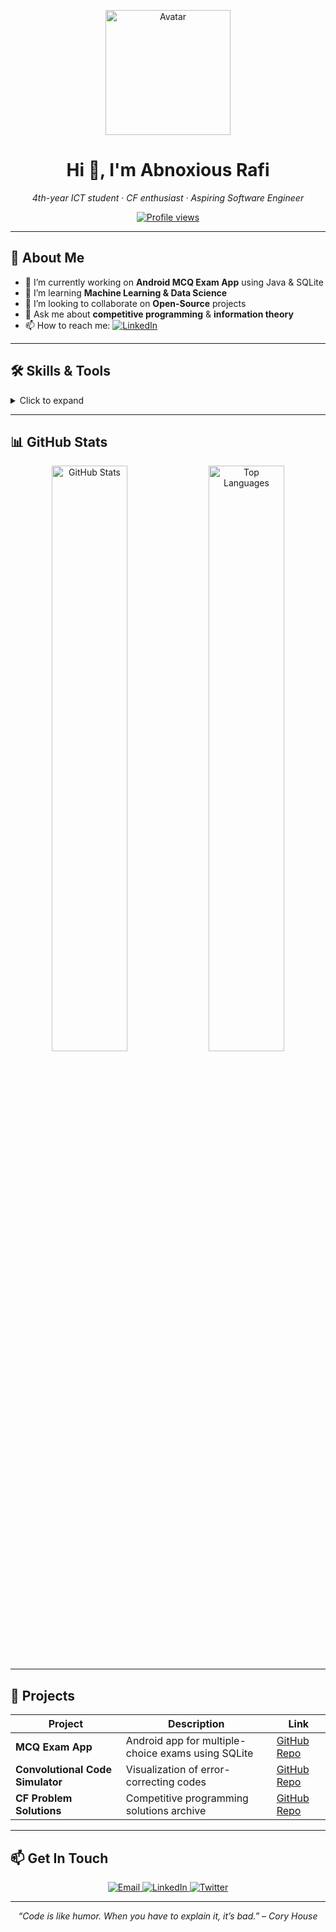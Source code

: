 <!--
  README.md for Abnoxious-rafi
-->

<p align="center">
  <img width="200" src="https://github.com/Abnoxious-rafi.png" alt="Avatar" />
</p>

<h1 align="center">Hi 👋, I'm Abnoxious Rafi</h1>
<p align="center">
  <em>4th-year ICT student · CF enthusiast · Aspiring Software Engineer</em>
</p>

<p align="center">
  <!-- Profile Views Badge -->
  <a href="https://github.com/Abnoxious-rafi">
    <img src="https://komarev.com/ghpvc/?username=Abnoxious-rafi&label=PROFILE+VIEWS&color=0e75b6&style=for-the-badge" alt="Profile views" />
  </a>
</p>

---

## 🚀 About Me

- 🔭 I’m currently working on **Android MCQ Exam App** using Java & SQLite  
- 🌱 I’m learning **Machine Learning & Data Science**  
- 👯 I’m looking to collaborate on **Open-Source** projects  
- 💬 Ask me about **competitive programming** & **information theory**  
- 📫 How to reach me: [![LinkedIn](https://img.shields.io/badge/LinkedIn-Profile-blue?style=flat-square&logo=linkedin)](https://linkedin.com/in/your-profile)

---

## 🛠️ Skills & Tools

<details>
  <summary>Click to expand</summary>
  <p align="center">
    <img src="https://img.shields.io/badge/Java-ED8B00?style=for-the-badge&logo=java&logoColor=white" alt="Java" />
    <img src="https://img.shields.io/badge/Android-3DDC84?style=for-the-badge&logo=android&logoColor=white" alt="Android" />
    <img src="https://img.shields.io/badge/SQLite-07405E?style=for-the-badge&logo=sqlite&logoColor=white" alt="SQLite" />
    <img src="https://img.shields.io/badge/Python-3776AB?style=for-the-badge&logo=python&logoColor=white" alt="Python" />
    <img src="https://img.shields.io/badge/Git-F05032?style=for-the-badge&logo=git&logoColor=white" alt="Git" />
    <img src="https://img.shields.io/badge/Linux-FCC624?style=for-the-badge&logo=linux&logoColor=black" alt="Linux" />
  </p>
</details>

---

## 📊 GitHub Stats

<p align="center">
  <img src="https://github-readme-stats.vercel.app/api?username=Abnoxious-rafi&show_icons=true&theme=blue&hide_border=true" alt="GitHub Stats" width="49%" />
  <img src="https://github-readme-stats.vercel.app/api/top-langs/?username=Abnoxious-rafi&layout=compact&theme=blue&hide_border=true" alt="Top Languages" width="49%" />
</p>

---

## 💼 Projects

| Project                                   | Description                                        | Link                                      |
|-------------------------------------------|----------------------------------------------------|-------------------------------------------|
| **MCQ Exam App**                          | Android app for multiple-choice exams using SQLite | [GitHub Repo](https://github.com/Abnoxious-rafi/MCQ-App) |
| **Convolutional Code Simulator**          | Visualization of error-correcting codes            | [GitHub Repo](https://github.com/Abnoxious-rafi/ConvCodeSim) |
| **CF Problem Solutions**                  | Competitive programming solutions archive          | [GitHub Repo](https://github.com/Abnoxious-rafi/CF-Solutions) |
<!-- Add or remove rows as needed -->

---

## 📫 Get In Touch

<p align="center">
  <a href="mailto:your.email@example.com">
    <img src="https://img.shields.io/badge/Email-D14836?style=flat-square&logo=gmail&logoColor=white" alt="Email" />
  </a>
  <a href="https://www.linkedin.com/in/your-profile">
    <img src="https://img.shields.io/badge/LinkedIn-0077B5?style=flat-square&logo=linkedin&logoColor=white" alt="LinkedIn" />
  </a>
  <a href="https://twitter.com/your_handle">
    <img src="https://img.shields.io/badge/Twitter-1DA1F2?style=flat-square&logo=twitter&logoColor=white" alt="Twitter" />
  </a>
</p>

---

<p align="center">
  <em>“Code is like humor. When you have to explain it, it’s bad.” – Cory House</em>
</p>
